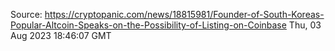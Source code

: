 Source: https://cryptopanic.com/news/18815981/Founder-of-South-Koreas-Popular-Altcoin-Speaks-on-the-Possibility-of-Listing-on-Coinbase
Thu, 03 Aug 2023 18:46:07 GMT
